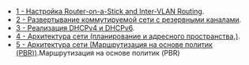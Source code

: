 - [1 - Настройка Router-on-a-Stick and Inter-VLAN Routing](lab01/).
- [2 - Развертывание коммутируемой сети с резервными каналами](lab02/).
- [3 - Реализация DHCPv4 и DHCPv6](lab03/).
- [4 - Архитектура сети (планирование и адресного пространства,)](lab04/).
- [5 - Архитектура сети (Маршрутизация на основе политик (PBR))](lab05/).Маршрутизация на основе политик (PBR)
